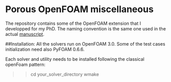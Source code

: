 # Porous OpenFOAM miscellaneous

The repository contains some of the OpenFOAM extension that I developped for my PhD.
The naming convention is the same one used in the actual [manuscript](https://github.com/appanacca/manuscript).


##Installation: 
All the solvers run on OpenFOAM 3.0.
Some of the test cases initialization need also PyFOAM 0.6.6.

Each solver and utility needs to be installed following the classical openFoam pattern:

>> cd your_solver_directory
>> wmake
